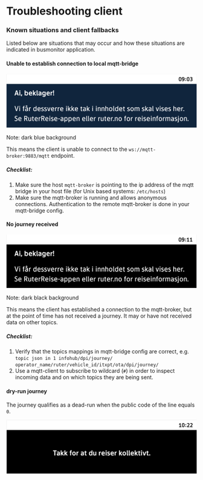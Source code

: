 # Troubleshooting client

### Known situations and client fallbacks 
Listed below are situations that may occur and how these situations are indicated in busmonitor application.
#### Unable to establish connection to local mqtt-bridge
![Unable to establish connection](../assets/images/no_connection.png)

Note: dark blue background 

This means the client is unable to connect to the `ws://mqtt-broker:9883/mqtt` endpoint.
##### Checklist:
 1. Make sure the host `mqtt-broker` is pointing to the ip address of the mqtt bridge in your host file (for Unix based systems: `/etc/hosts`)
 2. Make sure the mqtt-broker is running and allows anonymous connections. Authentication to the remote mqtt-broker is done in your mqtt-bridge config.

#### No journey received
![Unable to establish connection](../assets/images/no_journey.png)

Note: dark black background 

This means the client has established a connection to the mqtt-broker, but at the point of time has not received a journey.
It may or have not received data on other topics. 

##### Checklist:
 1. Verify that the topics mappings in mqtt-bridge config are correct, 
    e.g. ```topic json in 1 infohub/dpi/journey/ operator_name/ruter/vehicle_id/itxpt/ota/dpi/journey/```
 2. Use a mqtt-client to subscribe to wildcard (`#`) in order to inspect incoming data and on which topics they are being sent.
  
#### dry-run journey
The journey qualifies as a dead-run when the public code of the line equals `0`.

![Unable to establish connection](../assets/images/dry_run.png)

